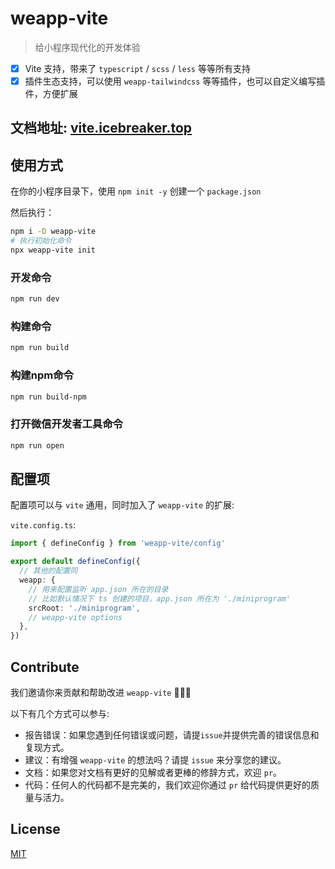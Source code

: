# weapp-vite

> 给小程序现代化的开发体验

- [x] Vite 支持，带来了 `typescript` / `scss` / `less` 等等所有支持
- [x] 插件生态支持，可以使用 `weapp-tailwindcss` 等等插件，也可以自定义编写插件，方便扩展

## 文档地址: [vite.icebreaker.top](https://vite.icebreaker.top)

## 使用方式

在你的小程序目录下，使用 `npm init -y` 创建一个 `package.json`

然后执行：

```sh
npm i -D weapp-vite
# 执行初始化命令
npx weapp-vite init
```

### 开发命令

```sh
npm run dev
```

### 构建命令

```sh
npm run build
```

### 构建npm命令

```sh
npm run build-npm
```

### 打开微信开发者工具命令

```sh
npm run open
```

## 配置项

配置项可以与 `vite` 通用，同时加入了 `weapp-vite` 的扩展:

`vite.config.ts`:

```ts
import { defineConfig } from 'weapp-vite/config'

export default defineConfig({
  // 其他的配置同
  weapp: {
    // 用来配置监听 app.json 所在的目录
    // 比如默认情况下 ts 创建的项目，app.json 所在为 './miniprogram'
    srcRoot: './miniprogram',
    // weapp-vite options
  },
})
```

## Contribute

我们邀请你来贡献和帮助改进 `weapp-vite` 💚💚💚

以下有几个方式可以参与:

- 报告错误：如果您遇到任何错误或问题，请提`issue`并提供完善的错误信息和复现方式。
- 建议：有增强 `weapp-vite` 的想法吗？请提 `issue` 来分享您的建议。
- 文档：如果您对文档有更好的见解或者更棒的修辞方式，欢迎 `pr`。
- 代码：任何人的代码都不是完美的，我们欢迎你通过 `pr` 给代码提供更好的质量与活力。

## License

[MIT](./LICENSE)
